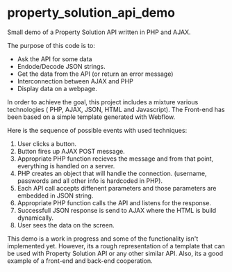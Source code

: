 property_solution_api_demo
==========================

Small demo of a Property Solution API written in PHP and AJAX.


The purpose of this code is to:
- Ask the API for some data
- Endode/Decode JSON strings.
- Get the data from the API (or return an error message)
- Interconnection between AJAX and PHP
- Display data on a webpage.

In order to achieve the goal, this project includes a mixture various technologies ( PHP, AJAX, JSON, HTML and Javascript).
The Front-end has been based on a simple template generated with Webflow.

Here is the sequence of possible events with used techniques:
1. User clicks a button. 
2. Button fires up AJAX POST message.
3. Appropriate PHP function recieves the message and from that point, everything is handled on a server.
4. PHP creates an object that will handle the connection. (username, passwords and all other info is hardcoded in PHP).
5. Each API call accepts diffenent parameters and those parameters are embedded in JSON string.
6. Appropriate PHP function calls the API and listens for the response.
7. Successfull JSON response is send to AJAX where the HTML is build dynamically.
8. User sees the data on the screen.


This demo is a work in progress and some of the functionality isn't implemented yet. 
However, its a rough representation of a template that can be used with Property Solution API or any other similar API.
Also, its a good example of a front-end and back-end cooperation.


